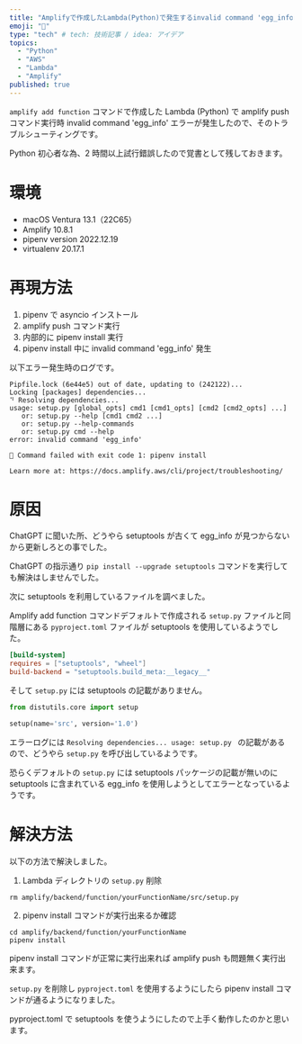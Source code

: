 ```yaml
---
title: "Amplifyで作成したLambda(Python)で発生するinvalid command 'egg_info'エラートラブルシューティング"
emoji: "🚨"
type: "tech" # tech: 技術記事 / idea: アイデア
topics:
  - "Python"
  - "AWS"
  - "Lambda"
  - "Amplify"
published: true
---
```


`amplify add function` コマンドで作成した Lambda (Python) で amplify push コマンド実行時 invalid command 'egg_info' エラーが発生したので、そのトラブルシューティングです。

Python 初心者な為、2 時間以上試行錯誤したので覚書として残しておきます。

# 環境

- macOS Ventura 13.1（22C65）
- Amplify 10.8.1
- pipenv version 2022.12.19
- virtualenv 20.17.1

# 再現方法

1. pipenv で asyncio インストール
1. amplify push コマンド実行
1. 内部的に pipenv install 実行
1. pipenv install 中に invalid command 'egg_info' 発生

以下エラー発生時のログです。

```
Pipfile.lock (6e44e5) out of date, updating to (242122)...
Locking [packages] dependencies...
⠙ Resolving dependencies...
usage: setup.py [global_opts] cmd1 [cmd1_opts] [cmd2 [cmd2_opts] ...]
   or: setup.py --help [cmd1 cmd2 ...]
   or: setup.py --help-commands
   or: setup.py cmd --help
error: invalid command 'egg_info'

🛑 Command failed with exit code 1: pipenv install

Learn more at: https://docs.amplify.aws/cli/project/troubleshooting/
```

# 原因

ChatGPT に聞いた所、どうやら setuptools が古くて egg_info が見つからないから更新しろとの事でした。

ChatGPT の指示通り `pip install --upgrade setuptools` コマンドを実行しても解決はしませんでした。

次に setuptools を利用しているファイルを調べました。

Amplify add function コマンドデフォルトで作成される `setup.py` ファイルと同階層にある `pyproject.toml` ファイルが setuptools を使用しているようでした。

```toml:pyproject.toml
[build-system]
requires = ["setuptools", "wheel"]
build-backend = "setuptools.build_meta:__legacy__"
```

そして `setup.py` には setuptools の記載がありません。

```py:setup.py
from distutils.core import setup

setup(name='src', version='1.0')
```

エラーログには `Resolving dependencies... usage: setup.py ` の記載があるので、どうやら `setup.py` を呼び出しているようです。

恐らくデフォルトの `setup.py` には setuptools パッケージの記載が無いのに setuptools に含まれている egg_info を使用しようとしてエラーとなっているようです。

# 解決方法

以下の方法で解決しました。

1. Lambda ディレクトリの `setup.py` 削除

```
rm amplify/backend/function/yourFunctionName/src/setup.py
```

2. pipenv install コマンドが実行出来るか確認

```
cd amplify/backend/function/yourFunctionName
pipenv install
```

pipenv install コマンドが正常に実行出来れば amplify push も問題無く実行出来ます。

`setup.py` を削除し `pyproject.toml` を使用するようにしたら pipenv install コマンドが通るようになりました。

pyproject.toml で setuptools を使うようにしたので上手く動作したのかと思います。
